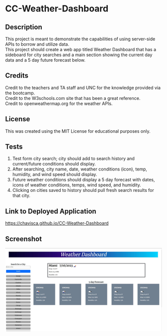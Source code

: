 # CC-Weather-Dashboard

## Description

This project is meant to demonstrate the capabilities of using server-side APIs to borrow and utilize data.  
This project should create a web app titled Weather Dashboard that has a sideboard for city searches and a main section showing the current day data and a 5 day future forecast below.

## Credits

Credit to the teachers and TA staff and UNC for the knowledge provided via the bootcamp.  
Credit to the W3schools.com site that has been a great reference.  
Credit to openweathermap.org for the weather APIs.

## License

This was created using the MIT License for educational purposes only.  


## Tests  
1.  Test form city search; city should add to search history and current/future conditions should display.  
2.  After searching, city name, date, weather conditions (icon), temp, humidity, and wind speed should display.  
3.  Future weather conditions should display a 5 day forecast with dates, icons of weather conditions, temps, wind speed, and humidity.  
4.  Clicking on cities saved to history should pull fresh search results for that city.

## Link to Deployed Application
https://chavisca.github.io/CC-Weather-Dashboard

## Screenshot
![Screenshot of the Weather Dashboard](./assets/images/screenshot.jpg?raw=true)